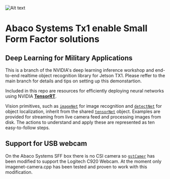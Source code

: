 ![Alt text](https://www.abaco.com/sites/default/files/default_images/product-strip.jpg)

# Abaco Systems Tx1 enable Small Form Factor solutions
## Deep Learning for Military Applications
This is a branch of the NVIDIA's deep learning inference workshop and end-to-end realtime object recognition library for Jetson TX1. Please reffer to the main branch for details and tips on setting up this demonstartion.

Included in this repo are resources for efficiently deploying neural networks using NVIDIA **[TensorRT](https://developer.nvidia.com/tensorrt)**.  

Vision primitives, such as [`imageNet`](imageNet.h) for image recognition and [`detectNet`](detectNet.h) for object localization, inherit from the shared [`tensorNet`](tensorNet.h) object.  Examples are provided for streaming from live camera feed and processing images from disk.  The actions to understand and apply these are represented as ten easy-to-follow steps.

## Support for USB webcam
On the Abaco Systems SFF box there is no CSI camera so [`gstCamer`](gstCamer.h) has been modified to support the Logitech C920 Webcam. At the moment only imagenet-camera.cpp has been tested and proven to work with this modification. 
